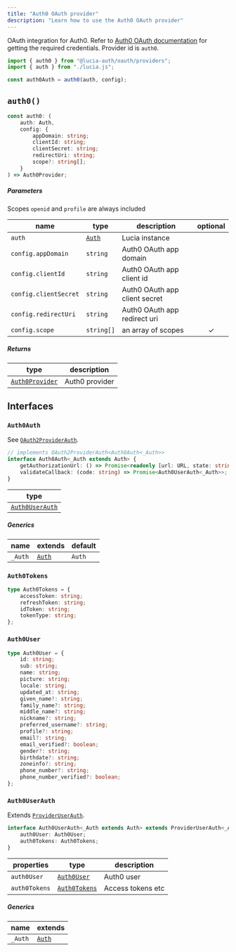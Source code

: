 ```yaml
---
title: "Auth0 OAuth provider"
description: "Learn how to use the Auth0 OAuth provider"
---
```


OAuth integration for Auth0. Refer to [Auth0 OAuth documentation](https://auth0.com/docs/get-started/authentication-and-authorization-flow/add-login-auth-code-flow) for getting the required credentials. Provider id is `auth0`.

```ts
import { auth0 } from "@lucia-auth/oauth/providers";
import { auth } from "./lucia.js";

const auth0Auth = auth0(auth, config);
```

## `auth0()`

```ts
const auth0: (
	auth: Auth,
	config: {
		appDomain: string;
		clientId: string;
		clientSecret: string;
		redirectUri: string;
		scope?: string[];
	}
) => Auth0Provider;
```

##### Parameters

Scopes `openid` and `profile` are always included

| name                  | type                                       | description                   | optional |
| --------------------- | ------------------------------------------ | ----------------------------- | :------: |
| `auth`                | [`Auth`](/reference/lucia/interfaces/auth) | Lucia instance                |          |
| `config.appDomain`    | `string`                                   | Auth0 OAuth app domain        |          |
| `config.clientId`     | `string`                                   | Auth0 OAuth app client id     |          |
| `config.clientSecret` | `string`                                   | Auth0 OAuth app client secret |          |
| `config.redirectUri`  | `string`                                   | Auth0 OAuth app redirect uri  |          |
| `config.scope`        | `string[]`                                 | an array of scopes            |    ✓     |

##### Returns

| type                              | description    |
| --------------------------------- | -------------- |
| [`Auth0Provider`](#auth0provider) | Auth0 provider |

## Interfaces

### `Auth0Auth`

See [`OAuth2ProviderAuth`](/reference/oauth/interfaces/oauth2providerauth).

```ts
// implements OAuth2ProviderAuth<Auth0Auth<_Auth>>
interface Auth0Auth<_Auth extends Auth> {
	getAuthorizationUrl: () => Promise<readonly [url: URL, state: string]>;
	validateCallback: (code: string) => Promise<Auth0UserAuth<_Auth>>;
}
```

| type                              |
| --------------------------------- |
| [`Auth0UserAuth`](#auth0userauth) |

##### Generics

| name    | extends                                    | default |
| ------- | ------------------------------------------ | ------- |
| `_Auth` | [`Auth`](/reference/lucia/interfaces/auth) | `Auth`  |

### `Auth0Tokens`

```ts
type Auth0Tokens = {
	accessToken: string;
	refreshToken: string;
	idToken: string;
	tokenType: string;
};
```

### `Auth0User`

```ts
type Auth0User = {
	id: string;
	sub: string;
	name: string;
	picture: string;
	locale: string;
	updated_at: string;
	given_name?: string;
	family_name?: string;
	middle_name?: string;
	nickname?: string;
	preferred_username?: string;
	profile?: string;
	email?: string;
	email_verified?: boolean;
	gender?: string;
	birthdate?: string;
	zoneinfo?: string;
	phone_number?: string;
	phone_number_verified?: boolean;
};
```

### `Auth0UserAuth`

Extends [`ProviderUserAuth`](/reference/oauth/interfaces/provideruserauth).

```ts
interface Auth0UserAuth<_Auth extends Auth> extends ProviderUserAuth<_Auth> {
	auth0User: Auth0User;
	auth0Tokens: Auth0Tokens;
}
```

| properties    | type                          | description       |
| ------------- | ----------------------------- | ----------------- |
| `auth0User`   | [`Auth0User`](#auth0user)     | Auth0 user        |
| `auth0Tokens` | [`Auth0Tokens`](#auth0tokens) | Access tokens etc |

##### Generics

| name    | extends                                    |
| ------- | ------------------------------------------ |
| `_Auth` | [`Auth`](/reference/lucia/interfaces/auth) |
